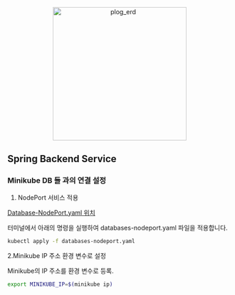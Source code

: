 <p align="center">
  <img width="300" alt="plog_erd" src="https://github.com/christopher3810/plog_repo/assets/61622657/1ada54e9-f72b-42c2-89f5-c5099e74c046">
</p>

## Spring Backend Service

### Minikube DB 들 과의 연결 설정

1. NodePort 서비스 적용

[Database-NodePort.yaml 위치](https://github.com/christopher3810/plog_repo/tree/master/Database-NodePort)

터미널에서 아래의 명령을 실행하여 databases-nodeport.yaml 파일을 적용합니다.

```bash
kubectl apply -f databases-nodeport.yaml
```
2.Minikube IP 주소 환경 변수로 설정

Minikube의 IP 주소를 환경 변수로 등록.

```bash
export MINIKUBE_IP=$(minikube ip)
```